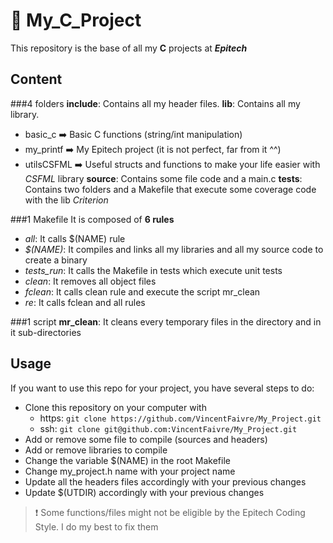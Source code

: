 # :notebook: My_C_Project
This repository is the base of all my **C** projects at ***Epitech***

## Content

###4 folders
**include**: Contains all my header files.
**lib**: Contains all my library.
- basic_c :arrow_right: Basic C functions (string/int manipulation)
- my_printf :arrow_right: My Epitech project (it is not perfect, far from it ^^)
- utilsCSFML :arrow_right: Useful structs and functions to make your life easier with *CSFML* library
**source**: Contains some file code and a main.c
**tests**: Contains two folders and a Makefile that execute some coverage code with the lib *Criterion*

###1 Makefile
It is composed of **6 rules**
- *all*: It calls $(NAME) rule
- *$(NAME)*: It compiles and links all my libraries and all my source code to create a binary
- *tests_run*: It calls the Makefile in tests which execute unit tests
- *clean*: It removes all object files
- *fclean*: It calls clean rule and execute the script mr_clean
- *re*: It calls fclean and all rules

###1 script
**mr_clean**: It cleans every temporary files in the directory and in it sub-directories

## Usage
If you want to use this repo for your project, you have several steps to do:
- Clone this repository on your computer with
  - https: ```git clone https://github.com/VincentFaivre/My_Project.git```
  - ssh: ```git clone git@github.com:VincentFaivre/My_Project.git```
- Add or remove some file to compile (sources and headers)
- Add or remove libraries to compile
- Change the variable $(NAME) in the root Makefile
- Change my_project.h name with your project name
- Update all the headers files accordingly with your previous changes
- Update $(UTDIR) accordingly with your previous changes

> :heavy_exclamation_mark: Some functions/files might not be eligible by the Epitech Coding Style. I do my best to fix them
